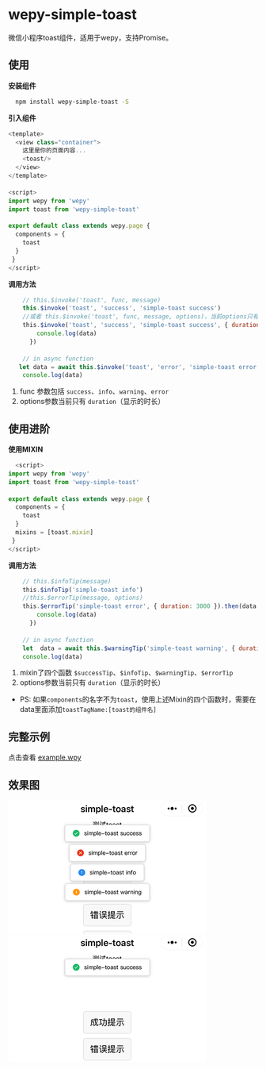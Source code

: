 # wepy-simple-toast
微信小程序toast组件，适用于wepy，支持Promise。

## 使用
**安装组件**
```bash
  npm install wepy-simple-toast -S
```
**引入组件**
```javascript
<template>
  <view class="container">
    这里是你的页面内容...
    <toast/>
  </view>
</template>

<script>
import wepy from 'wepy'
import toast from 'wepy-simple-toast'

export default class extends wepy.page {
  components = {
    toast
  }
 }
</script>

```
**调用方法**
```javascript
    // this.$invoke('toast', func, message)
    this.$invoke('toast', 'success', 'simple-toast success')
    //或者 this.$invoke('toast', func, message, options)，当前options只有duration（显示的时长）
    this.$invoke('toast', 'success', 'simple-toast success', { duration: 3000 }).then(data => {
        console.log(data)
      })

    // in async function
   let data = await this.$invoke('toast', 'error', 'simple-toast error', { duration: 5000 })
    console.log(data)
```
1. func 参数包括 `success`、`info`、`warning`、`error`
2. options参数当前只有 `duration`（显示的时长）

## 使用进阶
**使用MIXIN**
```javascript
  <script>
import wepy from 'wepy'
import toast from 'wepy-simple-toast'

export default class extends wepy.page {
  components = {
    toast
  }
  mixins = [toast.mixin]
 }
</script>
```

**调用方法**
```javascript
    // this.$infoTip(message)
    this.$infoTip('simple-toast info')
    //this.$errorTip(message, options)
    this.$errorTip('simple-toast error', { duration: 3000 }).then(data => {
        console.log(data)
      })
 
    // in async function
    let  data = await this.$warningTip('simple-toast warning', { duration: 3000 })
    console.log(data)
```
1. mixin了四个函数 `$successTip`、`$infoTip`、`$warningTip`、`$errorTip`
2. options参数当前只有 `duration`（显示的时长）

* PS: 如果`components`的名字不为`toast`，使用上述Mixin的四个函数时，需要在data里面添加`toastTagName:[toast的组件名]`

## 完整示例
点击查看 [example.wpy](https://github.com/jardenliu/wepy-simple-toast/blob/master/example.wpy)

## 效果图
![example1](https://raw.githubusercontent.com/jardenliu/wepy-simple-toast/master/demo/e1.png)
![example2](https://raw.githubusercontent.com/jardenliu/wepy-simple-toast/master/demo/e2.png)
